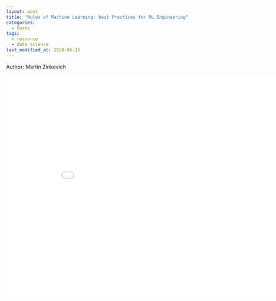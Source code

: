 ```yaml
---
layout: post
title: "Rules of Machine Learning: best Practices for ML Engineering"
categories:
  - Posts
tags:
  - resource
  - data science
last_modified_at: 2020-06-15
---
```


Author: Martin Zinkevich

<embed src="martin.zinkevich.org/rules_of_ml/rules_of_ml.pdf" width="900" height="600" type="application/pdf"/>
